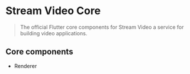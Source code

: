 # Stream Video Core
> The official Flutter core components for Stream Video
> a service for building video applications.

## Core components

- Renderer